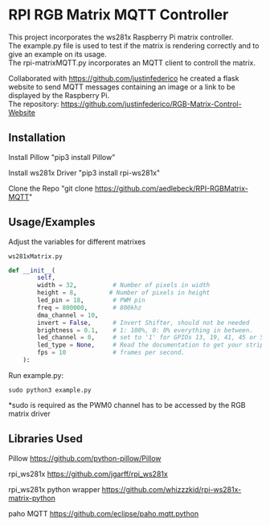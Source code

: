 
# RPI RGB Matrix MQTT Controller

This project incorporates the ws281x Raspberry Pi matrix controller.  
 The example.py file is used to test if the matrix is rendering correctly and to give an example on its usage.   
The rpi-matrixMQTT.py incorporates an MQTT client to controll the matrix.    

Collaborated with https://github.com/justinfederico he created a flask website to send MQTT messages containing an image or a link to be displayed by the Raspberry Pi.  
The repository: https://github.com/justinfederico/RGB-Matrix-Control-Website


## Installation
Install Pillow
"pip3 install Pillow"

Install ws281x Driver
"pip3 install rpi-ws281x"

Clone the Repo
"git clone https://github.com/aedlebeck/RPI-RGBMatrix-MQTT"
## Usage/Examples

Adjust the variables for different matrixes 

```
ws281xMatrix.py
```
```python
def __init__(
        self,
        width = 32,          # Number of pixels in width
        height = 8,         # Number of pixels in height
        led_pin = 18,        # PWM pin
        freq = 800000,       # 800khz
        dma_channel = 10,
        invert = False,      # Invert Shifter, should not be needed
        brightness = 0.1,    # 1: 100%, 0: 0% everything in between.
        led_channel = 0,     # set to '1' for GPIOs 13, 19, 41, 45 or 53
        led_type = None,     # Read the documentation to get your strip type.
        fps = 10             # frames per second.
    ):
```  
Run example.py:
```
sudo python3 example.py
```
*sudo is required as the PWM0 channel has to be accessed by the RGB matrix driver
## Libraries Used
Pillow 
https://github.com/python-pillow/Pillow

rpi_ws281x
https://github.com/jgarff/rpi_ws281x

rpi_ws281x python wrapper
https://github.com/whizzzkid/rpi-ws281x-matrix-python

paho MQTT
https://github.com/eclipse/paho.mqtt.python


